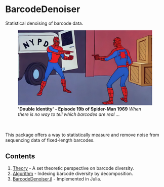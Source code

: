# BarcodeDenoiser
Statistical denoising of barcode data.

<figure>
    <img src = 'identity-paradox.jpg' width = '750'>
    <figcaption>
    <b>'Double Identity' - Episode 19b of Spider-Man 1969</b>
    <i>When there is no way to tell which barcodes are real ...</i>
    </figcaption>
</figure>
<br></br>
This package offers a way to statistically measure and remove noise from sequencing data of fixed-length barcodes.

## Contents
1. [Theory](notebooks/theory.ipynb) - A set theoretic perspective on barcode diversity.
2. [Algorithm](notebooks/algorithm.pdf) - Indexing barcode diversity by decomposition.
3. [BarcodeDenoiser.jl](src/BarcodeDenoiser.jl) - Implemented in Julia.